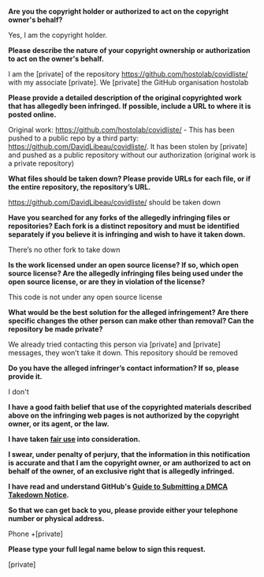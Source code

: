 **Are you the copyright holder or authorized to act on the copyright owner's behalf?**

Yes, I am the copyright holder.

**Please describe the nature of your copyright ownership or authorization to act on the owner's behalf.**

I am the [private] of the repository https://github.com/hostolab/covidliste/ with my associate [private]. We [private] the GitHub organisation hostolab

**Please provide a detailed description of the original copyrighted work that has allegedly been infringed. If possible, include a URL to where it is posted online.**

Original work: https://github.com/hostolab/covidliste/ - This has been pushed to a public repo by a third party: https://github.com/DavidLibeau/covidliste/. It has been stolen by [private] and pushed as a public repository without our authorization (original work is a private repository)

**What files should be taken down? Please provide URLs for each file, or if the entire repository, the repository’s URL.**

https://github.com/DavidLibeau/covidliste/ should be taken down

**Have you searched for any forks of the allegedly infringing files or repositories? Each fork is a distinct repository and must be identified separately if you believe it is infringing and wish to have it taken down.**

There’s no other fork to take down

**Is the work licensed under an open source license? If so, which open source license? Are the allegedly infringing files being used under the open source license, or are they in violation of the license?**

This code is not under any open source license

**What would be the best solution for the alleged infringement? Are there specific changes the other person can make other than removal? Can the repository be made private?**

We already tried contacting this person via [private] and [private] messages, they won’t take it down. This repository should be removed

**Do you have the alleged infringer’s contact information? If so, please provide it.**

I don't

**I have a good faith belief that use of the copyrighted materials described above on the infringing web pages is not authorized by the copyright owner, or its agent, or the law.**

**I have taken <a href="https://www.lumendatabase.org/topics/22">fair use</a> into consideration.**

**I swear, under penalty of perjury, that the information in this notification is accurate and that I am the copyright owner, or am authorized to act on behalf of the owner, of an exclusive right that is allegedly infringed.**

**I have read and understand GitHub's <a href="https://docs.github.com/articles/guide-to-submitting-a-dmca-takedown-notice/">Guide to Submitting a DMCA Takedown Notice</a>.**

**So that we can get back to you, please provide either your telephone number or physical address.**

Phone +[private]

**Please type your full legal name below to sign this request.**

[private]
